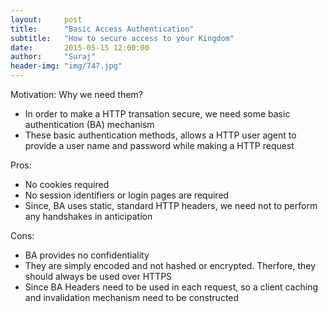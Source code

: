 ```yaml
---
layout:     post
title:      "Basic Access Authentication"
subtitle:   "How to secure access to your Kingdom"
date:       2015-05-15 12:00:00
author:     "Suraj"
header-img: "img/747.jpg"
---
```


<p>Motivation: Why we need them?</p>
<ul>
	<li>In order to make a HTTP transation secure, we need some basic authentication (BA) mechanism</li>
	<li>These basic authentication methods, allows a HTTP user agent to provide a user name and password while making a HTTP request
	</li>
</ul>
<p>Pros:</p>
<ul>
	<li>No cookies required</li>
	<li>No session identifiers or login pages are required</li>
	<li>Since, BA uses static, standard HTTP headers, we need not to perform any handshakes in anticipation</li>
</ul>
<p>Cons:</p>
<ul>
	<li>BA provides no confidentiality</li>
	<li>They are simply encoded and not hashed or encrypted. Therfore, they should always be used over HTTPS</li>
	<li>Since BA Headers need to be used in each request, so a client caching and invalidation mechanism need to be constructed</li>
</ul>